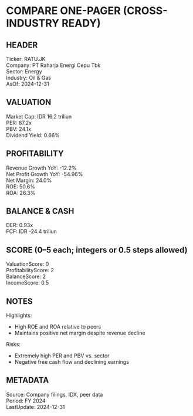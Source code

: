# COMPARE ONE-PAGER (CROSS-INDUSTRY READY)

## HEADER
Ticker: RATU.JK  
Company: PT Raharja Energi Cepu Tbk  
Sector: Energy  
Industry: Oil & Gas  
AsOf: 2024-12-31

## VALUATION
Market Cap: IDR 16.2 triliun  
PER: 87.2x  
PBV: 24.1x  
Dividend Yield: 0.66%

## PROFITABILITY
Revenue Growth YoY: -12.2%  
Net Profit Growth YoY: -54.96%  
Net Margin: 24.0%  
ROE: 50.6%  
ROA: 26.3%

## BALANCE & CASH
DER: 0.93x  
FCF: IDR -24.4 triliun

## SCORE (0–5 each; integers or 0.5 steps allowed)
ValuationScore: 0  
ProfitabilityScore: 2  
BalanceScore: 2  
IncomeScore: 0.5

## NOTES
Highlights:
- High ROE and ROA relative to peers
- Maintains positive net margin despite revenue decline

Risks:
- Extremely high PER and PBV vs. sector
- Negative free cash flow and declining earnings

## METADATA
Source: Company filings, IDX, peer data  
Period: FY 2024  
LastUpdate: 2024-12-31